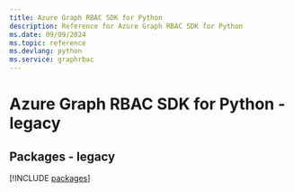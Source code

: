 ```yaml
---
title: Azure Graph RBAC SDK for Python
description: Reference for Azure Graph RBAC SDK for Python
ms.date: 09/09/2024
ms.topic: reference
ms.devlang: python
ms.service: graphrbac
---
```

# Azure Graph RBAC SDK for Python - legacy
## Packages - legacy
[!INCLUDE [packages](graph-rbac-index.md)]